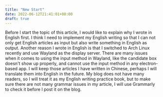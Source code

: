 ```yaml
---
title: "New Start"
date: 2022-06-12T21:41:01+08:00
draft: true
---
```


Before I start the topic of this article, I would like to explain why I wrote in English first. I think I need to implement my English writing so that I can not only get English articles as input but also write something in English as output. Another reason I wrote in English is that I switched to Arch Linux recently and use Wayland as the display server. There are many issues when it comes to using the input method in Wayland, like the candidate box doesn't show up properly, and cannot use the input method in any electron-based app. I will keep those articles I have written in Chinese, perhaps I will translate them into English in the future. My blog does not have many readers, so I will treat it as my English writing practice book, but to make sure there are not many grammar issues in my article, I will use Grammarly to check it before I post it on the blog.
